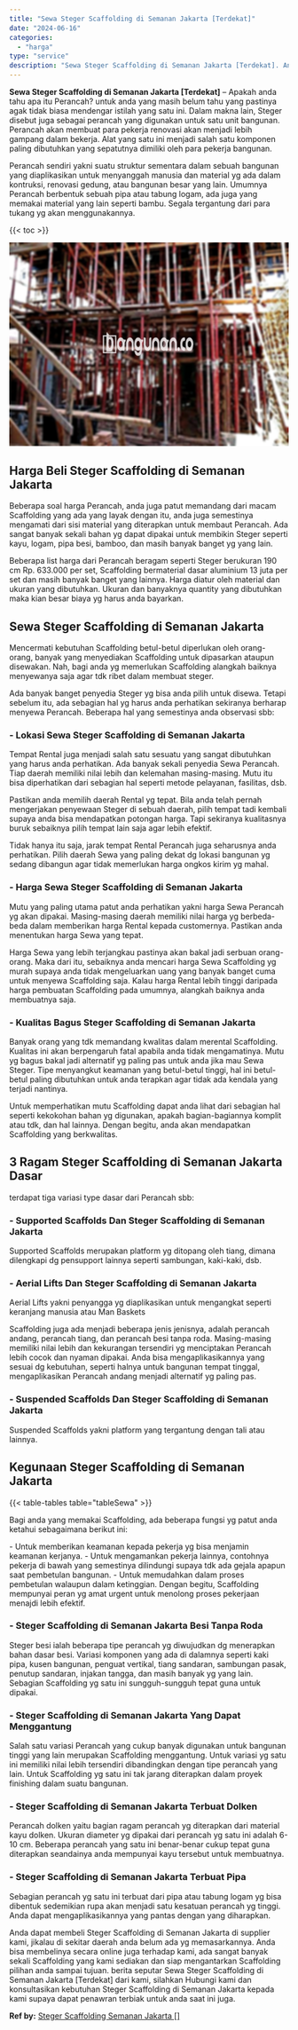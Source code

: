```yaml
---
title: "Sewa Steger Scaffolding di Semanan Jakarta [Terdekat]"
date: "2024-06-16"
categories: 
  - "harga"
type: "service"
description: "Sewa Steger Scaffolding di Semanan Jakarta [Terdekat]. Anda dapat membeli Steger Scaffolding di Semanan Jakarta di supplier kami, jikalau di sekitar daerah a..."
---
```


**Sewa Steger Scaffolding di Semanan Jakarta \[Terdekat\]** – Apakah anda tahu apa itu Perancah? untuk anda yang masih belum tahu yang pastinya agak tidak biasa mendengar istilah yang satu ini. Dalam makna lain, Steger disebut juga sebagai perancah yang digunakan untuk satu unit bangunan. Perancah akan membuat para pekerja renovasi akan menjadi lebih gampang dalam bekerja. Alat yang satu ini menjadi salah satu komponen paling dibutuhkan yang sepatutnya dimiliki oleh para pekerja bangunan.

Perancah sendiri yakni suatu struktur sementara dalam sebuah bangunan yang diaplikasikan untuk menyanggah manusia dan material yg ada dalam kontruksi, renovasi gedung, atau bangunan besar yang lain. Umumnya Perancah berbentuk sebuah pipa atau tabung logam, ada juga yang memakai material yang lain seperti bambu. Segala tergantung dari para tukang yg akan menggunakannya.

{{< toc >}}

![Sewa Steger Scaffolding di Semanan Jakarta [Terdekat]](/images/sewa-scaffolding-steger-10.png)

## Harga Beli Steger Scaffolding di Semanan Jakarta

Beberapa soal harga Perancah, anda juga patut memandang dari macam Scaffolding yang ada yang layak dengan itu, anda juga semestinya mengamati dari sisi material yang diterapkan untuk membaut Perancah. Ada sangat banyak sekali bahan yg dapat dipakai untuk membikin Steger seperti kayu, logam, pipa besi, bamboo, dan masih banyak banget yg yang lain.

Beberapa list harga dari Perancah beragam seperti Steger berukuran 190 cm Rp. 633.000 per set, Scaffolding bermaterial dasar aluminium 13 juta per set dan masih banyak banget yang lainnya. Harga diatur oleh material dan ukuran yang dibutuhkan. Ukuran dan banyaknya quantity yang dibutuhkan maka kian besar biaya yg harus anda bayarkan.

## Sewa Steger Scaffolding di Semanan Jakarta

Mencermati kebutuhan Scaffolding betul-betul diperlukan oleh orang-orang, banyak yang menyediakan Scaffolding untuk dipasarkan ataupun disewakan. Nah, bagi anda yg memerlukan Scaffolding alangkah baiknya menyewanya saja agar tdk ribet dalam membuat steger.

Ada banyak banget penyedia Steger yg bisa anda pilih untuk disewa. Tetapi sebelum itu, ada sebagian hal yg harus anda perhatikan sekiranya berharap menyewa Perancah. Beberapa hal yang semestinya anda observasi sbb:

### \- Lokasi Sewa Steger Scaffolding di Semanan Jakarta

Tempat Rental juga menjadi salah satu sesuatu yang sangat dibutuhkan yang harus anda perhatikan. Ada banyak sekali penyedia Sewa Perancah. Tiap daerah memiliki nilai lebih dan kelemahan masing-masing. Mutu itu bisa diperhatikan dari sebagian hal seperti metode pelayanan, fasilitas, dsb.

Pastikan anda memilih daerah Rental yg tepat. Bila anda telah pernah mengerjakan penyewaan Steger di sebuah daerah, pilih tempat tadi kembali supaya anda bisa mendapatkan potongan harga. Tapi sekiranya kualitasnya buruk sebaiknya pilih tempat lain saja agar lebih efektif.

Tidak hanya itu saja, jarak tempat Rental Perancah juga seharusnya anda perhatikan. Pilih daerah Sewa yang paling dekat dg lokasi bangunan yg sedang dibangun agar tidak memerlukan harga ongkos kirim yg mahal.

### \- Harga Sewa Steger Scaffolding di Semanan Jakarta

Mutu yang paling utama patut anda perhatikan yakni harga Sewa Perancah yg akan dipakai. Masing-masing daerah memiliki nilai harga yg berbeda-beda dalam memberikan harga Rental kepada customernya. Pastikan anda menentukan harga Sewa yang tepat.

Harga Sewa yang lebih terjangkau pastinya akan bakal jadi serbuan orang-orang. Maka dari itu, sebaiknya anda mencari harga Sewa Scaffolding yg murah supaya anda tidak mengeluarkan uang yang banyak banget cuma untuk menyewa Scaffolding saja. Kalau harga Rental lebih tinggi daripada harga pembuatan Scaffolding pada umumnya, alangkah baiknya anda membuatnya saja.

### \- Kualitas Bagus Steger Scaffolding di Semanan Jakarta

Banyak orang yang tdk memandang kwalitas dalam merental Scaffolding. Kualitas ini akan berpengaruh fatal apabila anda tidak mengamatinya. Mutu yg bagus bakal jadi alternatif yg paling pas untuk anda jika mau Sewa Steger. Tipe menyangkut keamanan yang betul-betul tinggi, hal ini betul-betul paling dibutuhkan untuk anda terapkan agar tidak ada kendala yang terjadi nantinya.

Untuk memperhatikan mutu Scaffolding dapat anda lihat dari sebagian hal seperti kekokohan bahan yg digunakan, apakah bagian-bagiannya komplit atau tdk, dan hal lainnya. Dengan begitu, anda akan mendapatkan Scaffolding yang berkwalitas.

## 3 Ragam Steger Scaffolding di Semanan Jakarta Dasar

terdapat tiga variasi type dasar dari Perancah sbb:

### \- Supported Scaffolds Dan Steger Scaffolding di Semanan Jakarta

Supported Scaffolds merupakan platform yg ditopang oleh tiang, dimana dilengkapi dg pensupport lainnya seperti sambungan, kaki-kaki, dsb.

### \- Aerial Lifts Dan Steger Scaffolding di Semanan Jakarta

Aerial Lifts yakni penyangga yg diaplikasikan untuk mengangkat seperti keranjang manusia atau Man Baskets

Scaffolding juga ada menjadi beberapa jenis jenisnya, adalah perancah andang, perancah tiang, dan perancah besi tanpa roda. Masing-masing memiliki nilai lebih dan kekurangan tersendiri yg menciptakan Perancah lebih cocok dan nyaman dipakai. Anda bisa mengaplikasikannya yang sesuai dg kebutuhan, seperti halnya untuk bangunan tempat tinggal, mengaplikasikan Perancah andang menjadi alternatif yg paling pas.

### \- Suspended Scaffolds Dan Steger Scaffolding di Semanan Jakarta

Suspended Scaffolds yakni platform yang tergantung dengan tali atau lainnya.

## Kegunaan Steger Scaffolding di Semanan Jakarta

{{< table-tables table="tableSewa" >}}

Bagi anda yang memakai Scaffolding, ada beberapa fungsi yg patut anda ketahui sebagaimana berikut ini:

\- Untuk memberikan keamanan kepada pekerja yg bisa menjamin keamanan kerjanya. - Untuk mengamankan pekerja lainnya, contohnya pekerja di bawah yang semestinya dilindungi supaya tdk ada gejala apapun saat pembetulan bangunan. - Untuk memudahkan dalam proses pembetulan walaupun dalam ketinggian. Dengan begitu, Scaffolding mempunyai peran yg amat urgent untuk menolong proses pekerjaan menajdi lebih efektif.

### \- Steger Scaffolding di Semanan Jakarta Besi Tanpa Roda

Steger besi ialah beberapa tipe perancah yg diwujudkan dg menerapkan bahan dasar besi. Variasi komponen yang ada di dalamnya seperti kaki pipa, kusen bangunan, penguat vertikal, tiang sandaran, sambungan pasak, penutup sandaran, injakan tangga, dan masih banyak yg yang lain. Sebagian Scaffolding yg satu ini sungguh-sungguh tepat guna untuk dipakai.

### \- Steger Scaffolding di Semanan Jakarta Yang Dapat Menggantung

Salah satu variasi Perancah yang cukup banyak digunakan untuk bangunan tinggi yang lain merupakan Scaffolding menggantung. Untuk variasi yg satu ini memiliki nilai lebih tersendiri dibandingkan dengan tipe perancah yang lain. Untuk Scaffolding yg satu ini tak jarang diterapkan dalam proyek finishing dalam suatu bangunan.

### \- Steger Scaffolding di Semanan Jakarta Terbuat Dolken

Perancah dolken yaitu bagian ragam perancah yg diterapkan dari material kayu dolken. Ukuran diameter yg dipakai dari perancah yg satu ini adalah 6-10 cm. Beberapa perancah yang satu ini benar-benar cukup tepat guna diterapkan seandainya anda mempunyai kayu tersebut untuk membuatnya.

### \- Steger Scaffolding di Semanan Jakarta Terbuat Pipa

Sebagian perancah yg satu ini terbuat dari pipa atau tabung logam yg bisa dibentuk sedemikian rupa akan menjadi satu kesatuan perancah yg tinggi. Anda dapat mengaplikasikannya yang pantas dengan yang diharapkan.

Anda dapat membeli Steger Scaffolding di Semanan Jakarta di supplier kami, jikalau di sekitar daerah anda belum ada yg memasarkannya. Anda bisa membelinya secara online juga terhadap kami, ada sangat banyak sekali Scaffolding yang kami sediakan dan siap mengantarkan Scaffolding pilihan anda sampai tujuan. berita seputar Sewa Steger Scaffolding di Semanan Jakarta \[Terdekat\] dari kami, silahkan Hubungi kami dan konsultasikan kebutuhan Steger Scaffolding di Semanan Jakarta kepada kami supaya dapat penawran terbiak untuk anda saat ini juga.

**Ref by:** [Steger Scaffolding Semanan Jakarta []](https://id.wikipedia.org/wiki/Steger)
